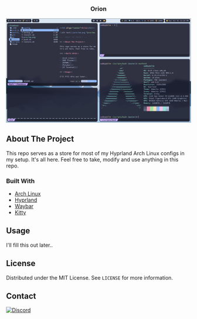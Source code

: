 **<h3 align="center">Orion</h3>**

![alt text](/preview.png "preview.")

<!-- ABOUT THE PROJECT -->

## **About The Project**

This repo serves as a store for most of my Hyprland Arch Linux configs in my setup. It's all here. Feel free to take, modify and use anything in this repo.

### **Built With**

- [Arch Linux]()
- [Hyprland]()
- [Waybar]()
- [Kitty]()

## **Usage**

I'll fill this out later..

## **License**

Distributed under the MIT License. See `LICENSE` for more information.

<!-- CONTACT -->

## **Contact**

[![Discord](https://img.shields.io/badge/Discord-Invite-7289DA.svg?style=for-the-badge&logo=appveyor)](https://discord.gg/xhnkTUH)
